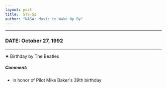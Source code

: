 ```yaml
---
layout: post
title:  STS-52
author: "NASA: Music to Wake Up By"
---
```


----
### DATE: October 27, 1992
----
✷ Birthday by The Beatles

##### Comment:
* in honor of Pilot Mike Baker's 39th birthday
